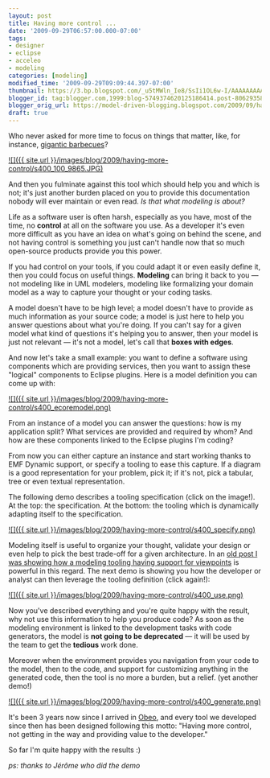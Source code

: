 ```yaml
---
layout: post
title: Having more control ...
date: '2009-09-29T06:57:00.000-07:00'
tags:
- designer
- eclipse
- acceleo
- modeling
categories: [modeling]
modified_time: '2009-09-29T09:09:44.397-07:00'
thumbnail: https://3.bp.blogspot.com/_u5tMWln_Ie8/SsIi1OL6w-I/AAAAAAAAALw/IpAvHoRsmME/s72-c/100_9865.JPG
blogger_id: tag:blogger.com,1999:blog-5749374620125186414.post-8062935893527033571
blogger_orig_url: https://model-driven-blogging.blogspot.com/2009/09/having-more-control.html
draft: true
---
```


Who never asked for more time to focus on things that matter, like, for instance, [gigantic barbecues](https://mariot-thoughts.blogspot.com/2009/09/nathalie-effect-goals-tests-and-patches.html)?

[![]({{ site.url }}/images/blog/2009/having-more-control/s400_100_9865.JPG)](https://3.bp.blogspot.com/_u5tMWln_Ie8/SsIi1OL6w-I/AAAAAAAAALw/IpAvHoRsmME/s1600-h/100_9865.JPG)

And then you fulminate against this tool which should help you and which is not; it's just another burden placed on you to provide this documentation nobody will ever maintain or even read. _Is that what modeling is about?_

Life as a software user is often harsh, especially as you have, most of the time, no **control** at all on the software you use. As a developer it's even more difficult as you have an idea on what's going on behind the scene, and not having control is something you just can't handle now that so much open-source products provide you this power.

If you had control on your tools, if you could adapt it or even easily define it, then you could focus on useful things. **Modeling** can bring it back to you — not modeling like in UML modelers, modeling like formalizing your domain model as a way to capture your thought or your coding tasks.

A model doesn't have to be high level; a model doesn't have to provide as much information as your source code; a model is just here to help you answer questions about what you're doing. If you can't say for a given model what kind of questions it's helping you to answer, then your model is just not relevant — it's not a model, let's call that **boxes with edges**.

And now let's take a small example: you want to define a software using components which are providing services, then you want to assign these "logical" components to Eclipse plugins. Here is a model definition you can come up with:

[![]({{ site.url }}/images/blog/2009/having-more-control/s400_ecoremodel.png)](https://4.bp.blogspot.com/_u5tMWln_Ie8/SsIbD5F8ZMI/AAAAAAAAALQ/pHQPTzsglpQ/s1600-h/ecoremodel.png)

From an instance of a model you can answer the questions: how is my application split? What services are provided and required by whom? And how are these components linked to the Eclipse plugins I'm coding?

From now you can either capture an instance and start working thanks to EMF Dynamic support, or specify a tooling to ease this capture. If a diagram is a good representation for your problem, pick it; if it's not, pick a tabular, tree or even textual representation.

The following demo describes a tooling specification (click on the image!). At the top: the specification. At the bottom: the tooling which is dynamically adapting itself to the specification.

[![]({{ site.url }}/images/blog/2009/having-more-control/s400_specify.png)](https://literate.modeling.free.fr/modeling/designer/overview/OD-specifier.htm)

Modeling itself is useful to organize your thought, validate your design or even help to pick the best trade-off for a given architecture. In an [old post I was showing how a modeling tooling having support for viewpoints](https://model-driven-blogging.blogspot.com/2009/05/viewpoints-enabled-modeling-tools.html) is powerful in this regard. The next demo is showing you how the developer or analyst can then leverage the tooling definition (click again!):

[![]({{ site.url }}/images/blog/2009/having-more-control/s400_use.png)](https://literate.modeling.free.fr/modeling/designer/overview/OD-user.htm)

Now you've described everything and you're quite happy with the result, why not use this information to help you produce code? As soon as the modeling environment is linked to the development tasks with code generators, the model is **not going to be deprecated** — it will be used by the team to get the **tedious** work done.

Moreover when the environment provides you navigation from your code to the model, then to the code, and support for customizing anything in the generated code, then the tool is no more a burden, but a relief. (yet another demo!)

[![]({{ site.url }}/images/blog/2009/having-more-control/s400_generate.png)](https://literate.modeling.free.fr/modeling/designer/overview/OD-Acceleo_Traceability.htm)

It's been 3 years now since I arrived in [Obeo](https://www.obeosoft.com/fr/), and every tool we developed since then has been designed following this motto: "Having more control, not getting in the way and providing value to the developer."

So far I'm quite happy with the results :)

_ps: thanks to Jérôme who did the demo_

